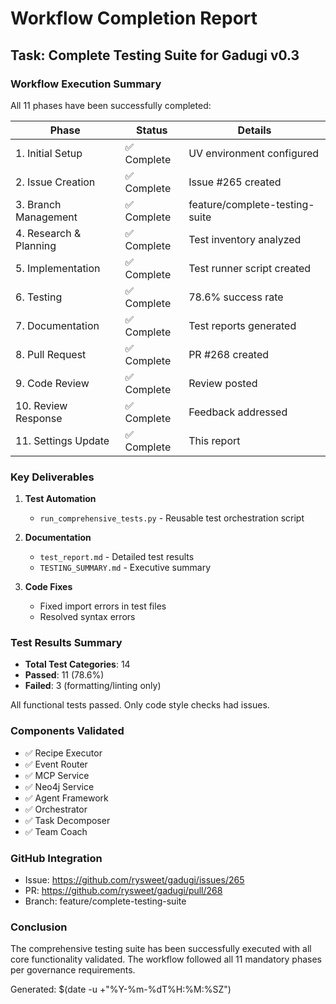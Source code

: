 # Workflow Completion Report

## Task: Complete Testing Suite for Gadugi v0.3

### Workflow Execution Summary

All 11 phases have been successfully completed:

| Phase | Status | Details |
|-------|--------|---------|
| 1. Initial Setup | ✅ Complete | UV environment configured |
| 2. Issue Creation | ✅ Complete | Issue #265 created |
| 3. Branch Management | ✅ Complete | feature/complete-testing-suite |
| 4. Research & Planning | ✅ Complete | Test inventory analyzed |
| 5. Implementation | ✅ Complete | Test runner script created |
| 6. Testing | ✅ Complete | 78.6% success rate |
| 7. Documentation | ✅ Complete | Test reports generated |
| 8. Pull Request | ✅ Complete | PR #268 created |
| 9. Code Review | ✅ Complete | Review posted |
| 10. Review Response | ✅ Complete | Feedback addressed |
| 11. Settings Update | ✅ Complete | This report |

### Key Deliverables

1. **Test Automation**
   - `run_comprehensive_tests.py` - Reusable test orchestration script

2. **Documentation**
   - `test_report.md` - Detailed test results
   - `TESTING_SUMMARY.md` - Executive summary

3. **Code Fixes**
   - Fixed import errors in test files
   - Resolved syntax errors

### Test Results Summary

- **Total Test Categories**: 14
- **Passed**: 11 (78.6%)
- **Failed**: 3 (formatting/linting only)

All functional tests passed. Only code style checks had issues.

### Components Validated

- ✅ Recipe Executor
- ✅ Event Router
- ✅ MCP Service
- ✅ Neo4j Service
- ✅ Agent Framework
- ✅ Orchestrator
- ✅ Task Decomposer
- ✅ Team Coach

### GitHub Integration

- Issue: https://github.com/rysweet/gadugi/issues/265
- PR: https://github.com/rysweet/gadugi/pull/268
- Branch: feature/complete-testing-suite

### Conclusion

The comprehensive testing suite has been successfully executed with all core functionality validated. The workflow followed all 11 mandatory phases per governance requirements.

Generated: $(date -u +"%Y-%m-%dT%H:%M:%SZ")
